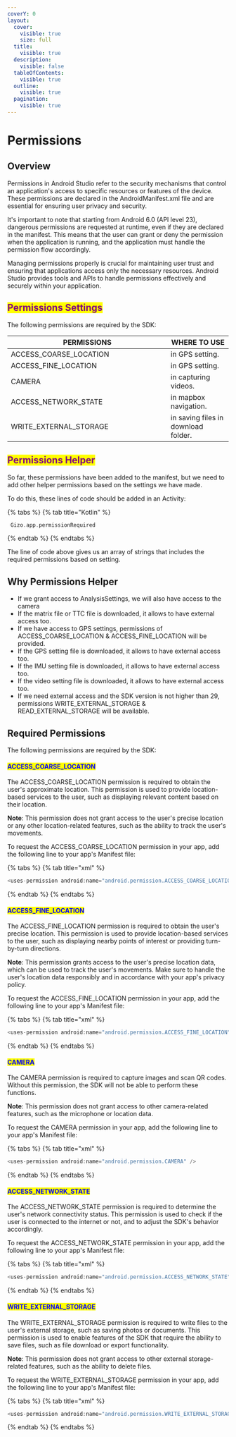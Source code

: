 ```yaml
---
coverY: 0
layout:
  cover:
    visible: true
    size: full
  title:
    visible: true
  description:
    visible: false
  tableOfContents:
    visible: true
  outline:
    visible: true
  pagination:
    visible: true
---
```


# Permissions

## Overview

Permissions in Android Studio refer to the security mechanisms that control an application's access to specific resources or features of the device. These permissions are declared in the AndroidManifest.xml file and are essential for ensuring user privacy and security.

It's important to note that starting from Android 6.0 (API level 23), dangerous permissions are requested at runtime, even if they are declared in the manifest. This means that the user can grant or deny the permission when the application is running, and the application must handle the permission flow accordingly.

Managing permissions properly is crucial for maintaining user trust and ensuring that applications access only the necessary resources. Android Studio provides tools and APIs to handle permissions effectively and securely within your application.

## <mark style="color:purple;">Permissions Settings</mark>

The following permissions are required by the SDK:

<table><thead><tr><th width="348">PERMISSIONS</th><th>WHERE TO USE</th></tr></thead><tbody><tr><td>ACCESS_COARSE_LOCATION</td><td>in GPS setting.</td></tr><tr><td>ACCESS_FINE_LOCATION</td><td>in GPS setting.</td></tr><tr><td>CAMERA</td><td>in capturing videos.</td></tr><tr><td>ACCESS_NETWORK_STATE</td><td>in mapbox navigation.</td></tr><tr><td>WRITE_EXTERNAL_STORAGE</td><td>in saving files in download folder.</td></tr></tbody></table>

## <mark style="color:purple;">Permissions Helper</mark>&#x20;

So far, these permissions have been added to the manifest, but we need to add other helper permissions based on the settings we have made.

To do this, these lines of code should be added in an Activity:

{% tabs %}
{% tab title="Kotlin" %}
```kotlin
 Gizo.app.permissionRequired 
```
{% endtab %}
{% endtabs %}

The line of code above gives us an array of strings that includes the required permissions based on setting.

## Why Permissions Helper

* If we grant access to AnalysisSettings, we will also have access to the camera
* If the matrix file or TTC file is downloaded, it allows to have external access too.
* If we have access to GPS settings, permissions of ACCESS\_COARSE\_LOCATION & ACCESS\_FINE\_LOCATION will be provided.&#x20;
* If the GPS setting file is downloaded, it allows to have external access too.
* If the IMU setting file is downloaded, it allows to have external access too.
* If the video  setting file is downloaded, it allows to have external access too.
* If we need external access and the SDK version is not higher than 29, permissions WRITE\_EXTERNAL\_STORAGE & READ\_EXTERNAL\_STORAGE will be available.&#x20;



## Required Permissions&#x20;

The following permissions are required by the SDK:

#### <mark style="color:blue;">ACCESS\_COARSE\_LOCATION</mark>

The ACCESS\_COARSE\_LOCATION permission is required to obtain the user's approximate location. This permission is used to provide location-based services to the user, such as displaying relevant content based on their location.

**Note**: This permission does not grant access to the user's precise location or any other location-related features, such as the ability to track the user's movements.

To request the ACCESS\_COARSE\_LOCATION permission in your app, add the following line to your app's Manifest file:

{% tabs %}
{% tab title="xml" %}
```kotlin
<uses-permission android:name="android.permission.ACCESS_COARSE_LOCATION" />
```
{% endtab %}
{% endtabs %}

#### <mark style="color:blue;">ACCESS\_FINE\_LOCATION</mark>&#x20;

The ACCESS\_FINE\_LOCATION permission is required to obtain the user's precise location. This permission is used to provide location-based services to the user, such as displaying nearby points of interest or providing turn-by-turn directions.

**Note**: This permission grants access to the user's precise location data, which can be used to track the user's movements. Make sure to handle the user's location data responsibly and in accordance with your app's privacy policy.

To request the ACCESS\_FINE\_LOCATION permission in your app, add the following line to your app's Manifest file:

{% tabs %}
{% tab title="xml" %}
```kotlin
<uses-permission android:name="android.permission.ACCESS_FINE_LOCATION" />
```
{% endtab %}
{% endtabs %}

#### <mark style="color:blue;">CAMERA</mark>

&#x20;The CAMERA permission is required to capture images and scan QR codes. Without this permission, the SDK will not be able to perform these functions.

**Note**: This permission does not grant access to other camera-related features, such as the microphone or location data.

To request the CAMERA permission in your app, add the following line to your app's Manifest file:

{% tabs %}
{% tab title="xml" %}
```kotlin
<uses-permission android:name="android.permission.CAMERA" />
```
{% endtab %}
{% endtabs %}

#### <mark style="color:blue;">ACCESS\_NETWORK\_STATE</mark>

The ACCESS\_NETWORK\_STATE permission is required to determine the user's network connectivity status. This permission is used to check if the user is connected to the internet or not, and to adjust the SDK's behavior accordingly.

To request the ACCESS\_NETWORK\_STATE permission in your app, add the following line to your app's Manifest file:

{% tabs %}
{% tab title="xml" %}
```kotlin
<uses-permission android:name="android.permission.ACCESS_NETWORK_STATE" />
```
{% endtab %}
{% endtabs %}

#### <mark style="color:blue;">WRITE\_EXTERNAL\_STORAGE</mark>

&#x20;The WRITE\_EXTERNAL\_STORAGE permission is required to write files to the user's external storage, such as saving photos or documents. This permission is used to enable features of the SDK that require the ability to save files, such as file download or export functionality.

**Note**: This permission does not grant access to other external storage-related features, such as the ability to delete files.

To request the WRITE\_EXTERNAL\_STORAGE permission in your app, add the following line to your app's Manifest file:

{% tabs %}
{% tab title="xml" %}
```kotlin
<uses-permission android:name="android.permission.WRITE_EXTERNAL_STORAGE" />
```
{% endtab %}
{% endtabs %}
